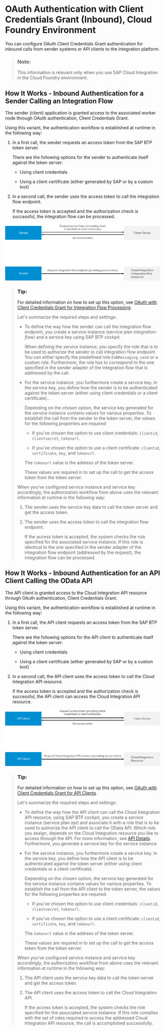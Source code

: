 <!-- loiob9df72445c644c76b9ab76cad6015b5f -->

# OAuth Authentication with Client Credentials Grant \(Inbound\), Cloud Foundry Environment

You can configure OAuth Client Credentials Grant authentication for inbound calls from sender systems or API clients to the integration platform.

> ### Note:  
> This information is relevant only when you use SAP Cloud Integration in the Cloud Foundry environment.



<a name="loiob9df72445c644c76b9ab76cad6015b5f__section_wpm_s3l_zsb"/>

## How It Works - Inbound Authentication for a Sender Calling an Integration Flow

The sender \(client\) application is granted access to the associated worker node through OAuth authentication, Client Credentials Grant.

Using this variant, the authentication workflow is established at runtime in the following way:

1.  In a first call, the sender requests an access token from the SAP BTP token server.

    There are the following options for the sender to authenticate itself against the token server:

    -   Using client credentials

    -   Using a client certificate \(either generated by SAP or by a custom tool\)


2.  In a second call, the sender uses the access token to call the integration flow endpoint.

    If the access token is accepted and the authorization check is successful, the integration flow can be processed.


![](images/CF_Inbound_OAuth_Client_Credentials_ea3899e.png)

> ### Tip:  
> For detailed information on how to set up this option, see [OAuth with Client Credentials Grant for Integration Flow Processing](oauth-with-client-credentials-grant-for-integration-flow-processing-6c052ce.md).
> 
> Let's summarize the required steps and settings:
> 
> -   To define the way how the sender can call the integration flow endpoint, you create a service instance \(service plan *integration-flow*\) and a service key using SAP BTP cockpit.
> 
>     When defining the service instance, you specify the role that is to be used to authorize the sender to call integration flow endpoint. You can either specify the predefined role `ESBMessaging.send` or a custom role. Furthermore, the role has to correspond to the one specified in the sender adapter of the integration flow that is addressed by the call.
> 
> -   For the service instance, you furthermore create a service key. In the service key, you define how the sender is to be authenticated against the token server \(either using client credentials or a client certificate\)..
> 
>     Depending on the chosen option, the service key generated for the service instance contains values for various properties. To establish the call from the sender to the token server, the values for the following properties are required:
> 
>     -   If you've chosen the option to use client credentials: `clientid`, `clientsecret`, `tokenurl`.
> 
>     -   If you've chosen the option to use a client certificate: `clientid`, `certificate`, `key`, and `tokenurl`.
> 
> 
>     The `tokenurl` value is the address of the token server.
> 
>     These values are required in to set up the call to get the access token from the token server.
> 
> 
> When you've configured service instance and service key accordingly, the authorization workflow from above uses the relevant information at runtime in the following way:
> 
> 1.  The sender uses the service key data to call the token server and get the access token.
> 
> 2.  The sender uses the access token to call the integration flow endpoint.
> 
>     If the access token is accepted, the system checks the role specified for the associated service instance. If this role is identical to the one specified in the sender adapter of the integration flow endpoint \(addressed by the request\), the integration flow can be processed.



<a name="loiob9df72445c644c76b9ab76cad6015b5f__section_ckg_jvs_1tb"/>

## How It Works - Inbound Authentication for an API Client Calling the OData API

The API client is granted access to the Cloud Integration API resource through OAuth authentication, Client Credentials Grant.

Using this variant, the authentication workflow is established at runtime in the following way:

1.  In a first call, the API client requests an access token from the SAP BTP token server.

    There are the following options for the API client to authenticate itself against the token server:

    -   Using client credentials

    -   Using a client certificate \(either generated by SAP or by a custom tool\)


2.  In a second call, the API client uses the access token to call the Cloud Integration API resource.

    If the access token is accepted and the authorization check is successful, the API client can access the Cloud Integration API resource.


![](images/CF_Inbound_API_OAuth_cd86bda.png)

> ### Tip:  
> For detailed information on how to set up this option, see [OAuth with Client Credentials Grant for API Clients](oauth-with-client-credentials-grant-for-api-clients-20e26a8.md).
> 
> Let's summarize the required steps and settings:
> 
> -   To define the way how the API client can call the Cloud Integration API resource, using SAP BTP cockpit, you create a service instance \(service plan *api*\) and associate it with a role that is to be used to authorize the API client to call the OData API. Which role you assign, depends on the Cloud Integration resource you like to access through the API. For more information, see [API Details](../Development/api-details-014d6ad.md). Furthermore, you generate a service key for the service instance.
> 
> -   For the service instance, you furthermore create a service key. In the service key, you define how the API client is to be authenticated against the token server \(either using client credentials or a client certificate\).
> 
>     Depending on the chosen option, the service key generated for the service instance contains values for various properties. To establish the call from the API client to the token server, the values for the following properties are required:
> 
>     -   If you've chosen the option to use client credentials: `clientid`, `clientsecret`, `tokenurl`.
> 
>     -   If you've chosen the option to use a client certificate: `clientid`, `certificate`, `key`, and `tokenurl`.
> 
> 
>     The `tokenurl` value is the address of the token server.
> 
>     These values are required in to set up the call to get the access token from the token server.
> 
> 
> When you've configured service instance and service key accordingly, the authorization workflow from above uses the relevant information at runtime in the following way:
> 
> 1.  The API client uses the service key data to call the token server and get the access token.
> 
> 2.  The API client uses the access token to call the Cloud Integration API.
> 
>     If the access token is accepted, the system checks the role specified for the associated service instance. If this role complies with the set of roles required to access the addressed Cloud Integration API resource, the call is accomplished successfully.

